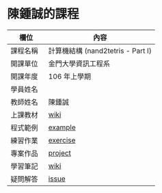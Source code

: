 # 陳鍾誠的課程

欄位       |  內容
----------|----------------------------
課程名稱   | 計算機結構 (nand2tetris - Part I)
開課單位   | 金門大學資訊工程系
開課年度   | 106 年上學期
學員姓名   | 
教師姓名   | 陳鍾誠
上課教材   | [wiki](https://github.com/cccnqu/co106a/wiki)
程式範例   | [example](example)
練習作業   | [exercise](exercise)
專案作品   | [project](project)
學習筆記   | [wiki](../../wiki)
疑問解答   | [issue](https://github.com/cccnqu/co106a/issues)
